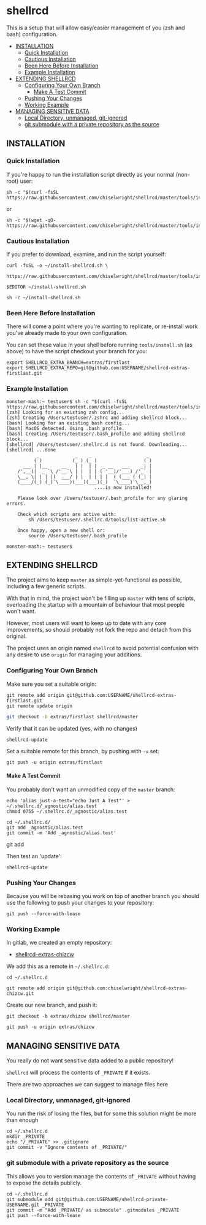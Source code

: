 # shellrcd

This is a setup that will allow easy/easier management of you (zsh and bash)
configuration.

<!-- START doctoc generated TOC please keep comment here to allow auto update -->
<!-- DON'T EDIT THIS SECTION, INSTEAD RE-RUN doctoc TO UPDATE -->


- [INSTALLATION](#installation)
  - [Quick Installation](#quick-installation)
  - [Cautious Installation](#cautious-installation)
  - [Been Here Before Installation](#been-here-before-installation)
  - [Example Installation](#example-installation)
- [EXTENDING SHELLRCD](#extending-shellrcd)
  - [Configuring Your Own Branch](#configuring-your-own-branch)
    - [Make A Test Commit](#make-a-test-commit)
  - [Pushing Your Changes](#pushing-your-changes)
  - [Working Example](#working-example)
- [MANAGING SENSITIVE DATA](#managing-sensitive-data)
  - [Local Directory, unmanaged, git-ignored](#local-directory-unmanaged-git-ignored)
  - [git submodule with a private repository as the source](#git-submodule-with-a-private-repository-as-the-source)

<!-- END doctoc generated TOC please keep comment here to allow auto update -->

## INSTALLATION

### Quick Installation

If you're happy to run the installation script directly as your normal
(non-root) user:

```
sh -c "$(curl -fsSL https://raw.githubusercontent.com/chiselwright/shellrcd/master/tools/install.sh)"
```

or

```
sh -c "$(wget -qO- https://raw.githubusercontent.com/chiselwright/shellrcd/master/tools/install.sh)"
```

### Cautious Installation

If you prefer to download, examine, and run the script yourself:

```
curl -fsSL -o ~/install-shellrcd.sh \
    https://raw.githubusercontent.com/chiselwright/shellrcd/master/tools/install.sh

$EDITOR ~/install-shellrcd.sh

sh -c ~/install-shellrcd.sh
```

### Been Here Before Installation

There will come a point where you're wanting to replicate, or re-install work
you've already made to your own configuration.

You can set these value in your shell before running `tools/install.sh` (as
above) to have the script checkout your branch for you:

```
export SHELLRCD_EXTRA_BRANCH=extras/firstlast
export SHELLRCD_EXTRA_REPO=git@github.com:USERNAME/shellrcd-extras-firstlast.git
```

### Example Installation

```
monster-mash:~ testuser$ sh -c "$(curl -fsSL https://raw.githubusercontent.com/chiselwright/shellrcd/master/tools/install.sh)"
[zsh] Looking for an existing zsh config...
[zsh] Creating /Users/testuser/.zshrc and adding shellrcd block...
[bash] Looking for an existing bash config...
[bash] MacOS detected. Using .bash_profile.
[bash] Creating /Users/testuser/.bash_profile and adding shellrcd block...
[shellrcd] /Users/testuser/.shellrc.d is not found. Downloading...
[shellrcd] ...done
           _             _    _                    _
          ( )           (_ ) (_ )                 ( )
      ___ | |__     __   | |  | |  _ __   ___    _| |
    /',__)|  _ `\ /'__`\ | |  | | ( '__)/'___) /'_` |
    \__, \| | | |(  ___/ | |  | | | |  ( (___ ( (_| |
    (____/(_) (_)`\____)(___)(___)(_)  `\____)`\__,_)
                                ....is now installed!

    Please look over /Users/testuser/.bash_profile for any glaring errors.

    Check which scripts are active with:
        sh /Users/testuser/.shellrc.d/tools/list-active.sh

    Once happy, open a new shell or:
        source /Users/testuser/.bash_profile

monster-mash:~ testuser$
```

## EXTENDING SHELLRCD

The project aims to keep `master` as simple-yet-functional as possible,
including a few generic scripts.

With that in mind, the project won't be filling up `master` with tens of
scripts, overloading the startup with a mountain of behaviour that most people
won't want.

However, most users will want to keep up to date with any core improvements, so
should probably not fork the repo and detach from this original.

The project uses an origin named `shellrcd` to avoid potential confusion with
any desire to use `origin` for managing your additions.

### Configuring Your Own Branch

Make sure you set a suitable origin:

```
git remote add origin git@github.com:USERNAME/shellrcd-extras-firstlast.git
git remote update origin
```

```sh
git checkout -b extras/firstlast shellrcd/master
```

Verify that it can be updated (yes, with no changes)

```
shellrcd-update
```

Set a suitable remote for this branch, by pushing with `-u` set:

```
git push -u origin extras/firstlast
```

#### Make A Test Commit

You probably don't want an unmodified copy of the `master` branch:

```
echo 'alias just-a-test="echo Just A Test"' > ~/.shellrc.d/_agnostic/alias.test
chmod 0755 ~/.shellrc.d/_agnostic/alias.test

cd ~/.shellrc.d/
git add _agnostic/alias.test
git commit -m 'Add _agnostic/alias.test'
```
git add

Then test an 'update':

```
shellrcd-update
```

### Pushing Your Changes

Because you will be rebasing you work on top of another branch you should use
the following to push your changes to your repository:

```
git push --force-with-lease
```

### Working Example

In gitlab, we created an empty repository:

* [shellrcd-extras-chizcw](https://github.com/chiselwright/shellrcd-extras-chizcw)

We add this as a remote in `~/.shellrc.d`:

```
cd ~/.shellrc.d

git remote add origin git@github.com:chiselwright/shellrcd-extras-chizcw.git
```

Create our new branch, and push it:
```
git checkout -b extras/chizcw shellrcd/master

git push -u origin extras/chizcw
```

## MANAGING SENSITIVE DATA

You really do not want sensitive data added to a public repository!

`shellrcd` will process the contents of `_PRIVATE` if it exists.

There are two approaches we can suggest to manage files here

### Local Directory, unmanaged, git-ignored

You run the risk of losing the files, but for some this solution might be more
than enough

```
cd ~/.shellrc.d
mkdir _PRIVATE
echo "/_PRIVATE" >> .gitignore
git commit -v "Ignore contents of _PRIVATE/"
```

### git submodule with a private repository as the source

This allows you to version manage the contents of `_PRIVATE` without having to
expose the details publicly.

```
cd ~/.shellrc.d
git submodule add git@github.com:USERNAME/shellrcd-private-USERNAME.git _PRIVATE
git commit -m "Add _PRIVATE/ as submodule" .gitmodules _PRIVATE
git push --force-with-lease
```
